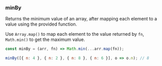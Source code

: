 ### minBy

Returns the minimum value of an array, after mapping each element to a value using the provided function.

Use `Array.map()` to map each element to the value returned by `fn`, `Math.min()` to get the maximum value.

```js
const minBy = (arr, fn) => Math.min(...arr.map(fn));
```

```js
minBy([{ n: 4 }, { n: 2 }, { n: 8 }, { n: 6 }], o => o.n); // 8
```
